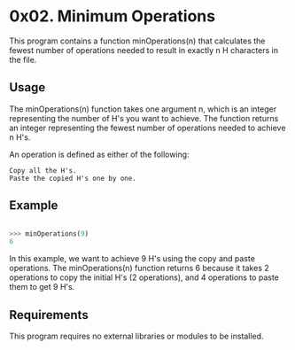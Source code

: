 # 0x02. Minimum Operations

This program contains a function minOperations(n) that calculates the fewest number of operations needed to result in exactly n H characters in the file.

## Usage

The minOperations(n) function takes one argument n, which is an integer representing the number of H's you want to achieve. The function returns an integer representing the fewest number of operations needed to achieve n H's.

An operation is defined as either of the following:

    Copy all the H's.
    Paste the copied H's one by one.

## Example

```python

>>> minOperations(9)
6
```

In this example, we want to achieve 9 H's using the copy and paste operations. The minOperations(n) function returns 6 because it takes 2 operations to copy the initial H's (2 operations), and 4 operations to paste them to get 9 H's.

## Requirements

This program requires no external libraries or modules to be installed.
